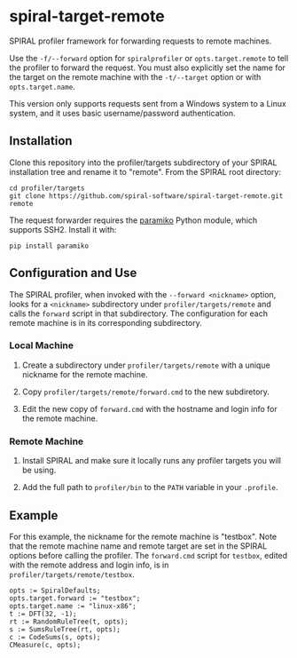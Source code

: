 spiral-target-remote
====================

SPIRAL profiler framework for forwarding requests to remote machines.

Use the `-f/--forward` option for `spiralprofiler` or `opts.target.remote`
to tell the profiler to forward the request.  You must also explicitly
set the name for the target on the remote machine with the `-t/--target` option
or with `opts.target.name`.

This version only supports requests sent from a Windows system to a Linux system, and
it uses basic username/password authentication.

Installation
------------

Clone this repository into the profiler/targets subdirectory of your SPIRAL
installation tree and rename it to "remote". From the SPIRAL root directory:

```
cd profiler/targets
git clone https://github.com/spiral-software/spiral-target-remote.git remote
```

The request forwarder requires the [paramiko](https://pypi.org/project/paramiko/) Python 
module, which supports SSH2.  Install it with:

```
pip install paramiko
```


Configuration and Use
---------------------

The SPIRAL profiler, when invoked with the `--forward <nickname>` option, looks for
a `<nickname>` subdirectory under `profiler/targets/remote` and calls the `forward`
script in that subdirectory.  The configuration for each remote machine is in its
corresponding subdirectory.

### Local Machine

1. Create a subdirectory under `profiler/targets/remote` with a unique
nickname for the remote machine.

2. Copy `profiler/targets/remote/forward.cmd` to the new subdiretory.

3. Edit the new copy of `forward.cmd` with the hostname and login info
for the remote machine.


### Remote Machine

1. Install SPIRAL and make sure it locally runs any profiler targets you
will be using.

2. Add the full path to `profiler/bin` to the `PATH` variable in your `.profile`.


Example
-------

For this example, the nickname for the remote machine is "testbox".  Note that the remote machine name and 
remote target are set in the SPIRAL options before calling the profiler.  The `forward.cmd` script
for `testbox`, edited with the remote address and login info, is in `profiler/targets/remote/testbox`.

```
opts := SpiralDefaults;
opts.target.forward := "testbox";
opts.target.name := "linux-x86";
t := DFT(32, -1);
rt := RandomRuleTree(t, opts);
s := SumsRuleTree(rt, opts);
c := CodeSums(s, opts);
CMeasure(c, opts);
```


